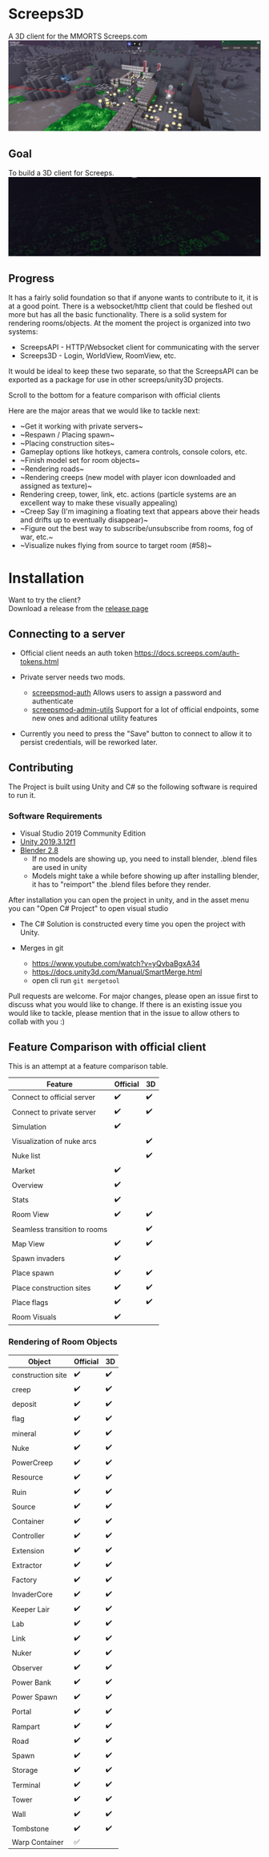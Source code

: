 # Screeps3D
A 3D client for the MMORTS Screeps.com
![roomview](readme-images/roomview.png?raw=true "A base on shard2 showing some models")

## Goal 
To build a 3D client for Screeps.
![mapoverview](readme-images/mapoverview.png?raw=true "A base on shard2 showing some models")

## Progress
It has a fairly solid foundation so that if anyone wants to contribute to it, it is at a good point. There is a websocket/http client that could be fleshed out more but has all the basic functionality. There is a solid system for rendering rooms/objects. At the moment the project is organized into two systems:

* ScreepsAPI - HTTP/Websocket client for communicating with the server
* Screeps3D - Login, WorldView, RoomView, etc.

It would be ideal to keep these two separate, so that the ScreepsAPI can be exported as a package for use in other screeps/unity3D projects. 

Scroll to the bottom for a feature comparison with official clients

Here are the major areas that we would like to tackle next: 
* ~Get it working with private servers~
* ~Respawn / Placing spawn~
* ~Placing construction sites~
* Gameplay options like hotkeys, camera controls, console colors, etc.
* ~Finish model set for room objects~
* ~Rendering roads~
* ~Rendering creeps (new model with player icon downloaded and assigned as texture)~
* Rendering creep, tower, link, etc. actions (particle systems are an excellent way to make these visually appealing)
* ~Creep Say (I'm imagining a floating text that appears above their heads and drifts up to eventually disappear)~
* ~Figure out the best way to subscribe/unsubscribe from rooms, fog of war, etc.~
* ~Visualize nukes flying from source to target room (#58)~
  

# Installation
Want to try the client?  
Download a release from the [release page](https://github.com/thmsndk/Screeps3D/releases)

## Connecting to a server
* Official client needs an auth token https://docs.screeps.com/auth-tokens.html
* Private server needs two mods. 
  * [screepsmod-auth](https://github.com/ScreepsMods/screepsmod-auth) Allows users to assign a password and authenticate
  * [screepsmod-admin-utils](https://github.com/ScreepsMods/screepsmod-admin-utils) Support for a lot of official endpoints, some new ones and aditional utility features
 
* Currently you need to press the "Save" button to connect to allow it to persist credentials, will be reworked later.

## Contributing
The Project is built using Unity and C# so the following software is required to run it.

### Software Requirements
* Visual Studio 2019 Community Edition
* [Unity 2019.3.12f1](https://unity3d.com/get-unity/download/archive)
* [Blender 2.8](https://download.blender.org/release/)
  * If no models are showing up, you need to install blender, .blend files are used in unity
  * Models might take a while before showing up after installing blender, it has to "reimport" the .blend files before they render.

After installation you can open the project in unity, and in the asset menu you can "Open C# Project" to open visual studio
* The C# Solution is constructed every time you open the project with Unity.

* Merges in git
    * https://www.youtube.com/watch?v=yQvbaBgxA34
    * https://docs.unity3d.com/Manual/SmartMerge.html
	* open cli run `git mergetool`

Pull requests are welcome. For major changes, please open an issue first to discuss what you would like to change. If there is an existing issue you would like to tackle, please mention that in the issue to allow others to collab with you :)

## Feature Comparison with official client
This is an attempt at a feature comparison table.

| Feature | Official | 3D |
|---------|----------|----|
| Connect to official server | :heavy_check_mark: | :heavy_check_mark: |
| Connect to private server | :heavy_check_mark: | :heavy_check_mark: |
| Simulation | :heavy_check_mark: |  |
| Visualization of nuke arcs |  | :heavy_check_mark: |
| Nuke list |  | :heavy_check_mark: |
| Market | :heavy_check_mark: |  |
| Overview | :heavy_check_mark: |  |
| Stats | :heavy_check_mark: |  |
| Room View | :heavy_check_mark: | :heavy_check_mark: |
| Seamless transition to rooms|  | :heavy_check_mark: |
| Map View | :heavy_check_mark: | :heavy_check_mark: |
| Spawn invaders | :heavy_check_mark: |  |
| Place spawn | :heavy_check_mark: | :heavy_check_mark: |
| Place construction sites | :heavy_check_mark: | :heavy_check_mark: |
| Place flags | :heavy_check_mark: | :heavy_check_mark: |
| Room Visuals | :heavy_check_mark: |  |

### Rendering of Room Objects
| Object | Official | 3D |
|---------|----------|----|
| construction site | :heavy_check_mark: | :heavy_check_mark: |
| creep | :heavy_check_mark: | :heavy_check_mark: |
| deposit | :heavy_check_mark: | :heavy_check_mark: |
| flag | :heavy_check_mark: | :heavy_check_mark: |
| mineral | :heavy_check_mark: | :heavy_check_mark: |
| Nuke | :heavy_check_mark: | :heavy_check_mark: |
| PowerCreep | :heavy_check_mark: | :heavy_check_mark: |
| Resource | :heavy_check_mark: | :heavy_check_mark: |
| Ruin | :heavy_check_mark: | :heavy_check_mark: |
| Source | :heavy_check_mark: | :heavy_check_mark: |
| Container | :heavy_check_mark: | :heavy_check_mark: |
| Controller | :heavy_check_mark: | :heavy_check_mark: |
| Extension | :heavy_check_mark: | :heavy_check_mark: |
| Extractor | :heavy_check_mark: | :heavy_check_mark: |
| Factory | :heavy_check_mark: | :heavy_check_mark: |
| InvaderCore | :heavy_check_mark: | :heavy_check_mark: |
| Keeper Lair | :heavy_check_mark: | :heavy_check_mark: |
| Lab | :heavy_check_mark: | :heavy_check_mark: |
| Link | :heavy_check_mark: | :heavy_check_mark: |
| Nuker | :heavy_check_mark: | :heavy_check_mark: |
| Observer | :heavy_check_mark: | :heavy_check_mark: |
| Power Bank | :heavy_check_mark: | :heavy_check_mark: |
| Power Spawn | :heavy_check_mark: | :heavy_check_mark: |
| Portal | :heavy_check_mark: | :heavy_check_mark: |
| Rampart | :heavy_check_mark: | :heavy_check_mark: |
| Road | :heavy_check_mark: | :heavy_check_mark: |
| Spawn | :heavy_check_mark: | :heavy_check_mark: |
| Storage | :heavy_check_mark: | :heavy_check_mark: |
| Terminal | :heavy_check_mark: | :heavy_check_mark: |
| Tower | :heavy_check_mark: | :heavy_check_mark: |
| Wall | :heavy_check_mark: | :heavy_check_mark: |
| Tombstone | :heavy_check_mark: | :heavy_check_mark: |
| Warp Container| :white_check_mark: |  |
